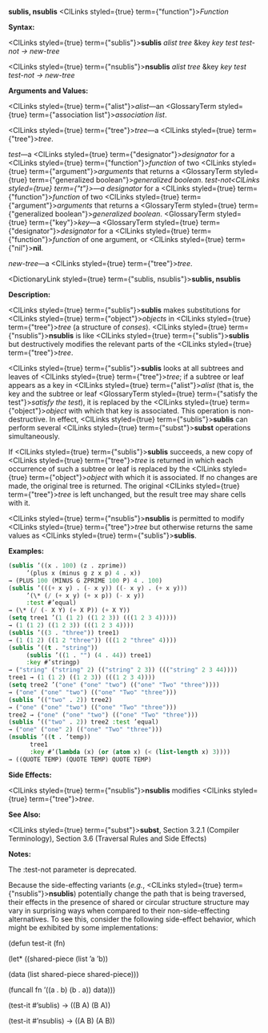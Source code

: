 **sublis, nsublis** <ClLinks styled={true} term={"function"}><i>Function</i></ClLinks> 



**Syntax:** 



<ClLinks styled={true} term={"sublis"}><b>sublis</b></ClLinks> *alist tree* &amp;key *key test test-not → new-tree* 



<ClLinks styled={true} term={"nsublis"}><b>nsublis</b></ClLinks> *alist tree* &amp;key *key test test-not → new-tree* 



**Arguments and Values:** 



<ClLinks styled={true} term={"alist"}><i>alist</i></ClLinks>—an <GlossaryTerm styled={true} term={"association list"}><i>association list</i></GlossaryTerm>. 



<ClLinks styled={true} term={"tree"}><i>tree</i></ClLinks>—a <ClLinks styled={true} term={"tree"}><i>tree</i></ClLinks>. 



*test*—a <ClLinks styled={true} term={"designator"}><i>designator</i></ClLinks> for a <ClLinks styled={true} term={"function"}><i>function</i></ClLinks> of two <ClLinks styled={true} term={"argument"}><i>arguments</i></ClLinks> that returns a <GlossaryTerm styled={true} term={"generalized boolean"}><i>generalized boolean</i></GlossaryTerm>. *test-not<ClLinks styled={true} term={"t"}><i>—a </i></ClLinks>designator* for a <ClLinks styled={true} term={"function"}><i>function</i></ClLinks> of two <ClLinks styled={true} term={"argument"}><i>arguments</i></ClLinks> that returns a <GlossaryTerm styled={true} term={"generalized boolean"}><i>generalized boolean</i></GlossaryTerm>. <GlossaryTerm styled={true} term={"key"}><i>key</i></GlossaryTerm>—a <GlossaryTerm styled={true} term={"designator"}><i>designator</i></GlossaryTerm> for a <ClLinks styled={true} term={"function"}><i>function</i></ClLinks> of one argument, or <ClLinks styled={true} term={"nil"}><b>nil</b></ClLinks>. 



*new-tree*—a <ClLinks styled={true} term={"tree"}><i>tree</i></ClLinks>. 







 



 



<DictionaryLink styled={true} term={"sublis, nsublis"}><b>sublis, nsublis</b></DictionaryLink> 



**Description:** 



<ClLinks styled={true} term={"sublis"}><b>sublis</b></ClLinks> makes substitutions for <ClLinks styled={true} term={"object"}><i>objects</i></ClLinks> in <ClLinks styled={true} term={"tree"}><i>tree</i></ClLinks> (a structure of *conses*). <ClLinks styled={true} term={"nsublis"}><b>nsublis</b></ClLinks> is like <ClLinks styled={true} term={"sublis"}><b>sublis</b></ClLinks> but destructively modifies the relevant parts of the <ClLinks styled={true} term={"tree"}><i>tree</i></ClLinks>. 



<ClLinks styled={true} term={"sublis"}><b>sublis</b></ClLinks> looks at all subtrees and leaves of <ClLinks styled={true} term={"tree"}><i>tree</i></ClLinks>; if a subtree or leaf appears as a key in <ClLinks styled={true} term={"alist"}><i>alist</i></ClLinks> (that is, the key and the subtree or leaf <GlossaryTerm styled={true} term={"satisfy the test"}><i>satisfy the test</i></GlossaryTerm>), it is replaced by the <ClLinks styled={true} term={"object"}><i>object</i></ClLinks> with which that key is associated. This operation is non-destructive. In effect, <ClLinks styled={true} term={"sublis"}><b>sublis</b></ClLinks> can perform several <ClLinks styled={true} term={"subst"}><b>subst</b></ClLinks> operations simultaneously. 



If <ClLinks styled={true} term={"sublis"}><b>sublis</b></ClLinks> succeeds, a new copy of <ClLinks styled={true} term={"tree"}><i>tree</i></ClLinks> is returned in which each occurrence of such a subtree or leaf is replaced by the <ClLinks styled={true} term={"object"}><i>object</i></ClLinks> with which it is associated. If no changes are made, the original tree is returned. The original <ClLinks styled={true} term={"tree"}><i>tree</i></ClLinks> is left unchanged, but the result tree may share cells with it. 



<ClLinks styled={true} term={"nsublis"}><b>nsublis</b></ClLinks> is permitted to modify <ClLinks styled={true} term={"tree"}><i>tree</i></ClLinks> but otherwise returns the same values as <ClLinks styled={true} term={"sublis"}><b>sublis</b></ClLinks>. 

**Examples:**
```lisp
(sublis ’((x . 100) (z . zprime)) 
	 ’(plus x (minus g z x p) 4 . x)) 
→ (PLUS 100 (MINUS G ZPRIME 100 P) 4 . 100) 
(sublis ’(((+ x y) . (- x y)) ((- x y) . (+ x y))) 
	 ’(\* (/ (+ x y) (+ x p)) (- x y)) 
	 :test #’equal) 
→ (\* (/ (- X Y) (+ X P)) (+ X Y)) 
(setq tree1 ’(1 (1 2) ((1 2 3)) (((1 2 3 4))))) 
→ (1 (1 2) ((1 2 3)) (((1 2 3 4)))) 
(sublis ’((3 . "three")) tree1) 
→ (1 (1 2) ((1 2 "three")) (((1 2 "three" 4)))) 
(sublis ’((t . "string")) 
	 (sublis ’((1 . "") (4 . 44)) tree1) 
	 :key #’stringp) 
→ ("string" ("string" 2) (("string" 2 3)) ((("string" 2 3 44)))) 
tree1 → (1 (1 2) ((1 2 3)) (((1 2 3 4)))) 
(setq tree2 ’("one" ("one" "two") (("one" "Two" "three")))) 
→ ("one" ("one" "two") (("one" "Two" "three"))) 
(sublis ’(("two" . 2)) tree2) 
→ ("one" ("one" "two") (("one" "Two" "three"))) 
tree2 → ("one" ("one" "two") (("one" "Two" "three"))) 
(sublis ’(("two" . 2)) tree2 :test ’equal) 
→ ("one" ("one" 2) (("one" "Two" "three"))) 
(nsublis ’((t . ’temp)) 
	  tree1 
	  :key #’(lambda (x) (or (atom x) (< (list-length x) 3)))) 
→ ((QUOTE TEMP) (QUOTE TEMP) QUOTE TEMP) 


```
**Side Effects:** 



<ClLinks styled={true} term={"nsublis"}><b>nsublis</b></ClLinks> modifies <ClLinks styled={true} term={"tree"}><i>tree</i></ClLinks>. 



**See Also:** 



<ClLinks styled={true} term={"subst"}><b>subst</b></ClLinks>, Section 3.2.1 (Compiler Terminology), Section 3.6 (Traversal Rules and Side Effects) 



**Notes:** 



The :test-not parameter is deprecated. 



Because the side-effecting variants (*e.g.*, <ClLinks styled={true} term={"nsublis"}><b>nsublis</b></ClLinks>) potentially change the path that is being traversed, their effects in the presence of shared or circular structure structure may vary in surprising ways when compared to their non-side-effecting alternatives. To see this, consider the following side-effect behavior, which might be exhibited by some implementations: 



(defun test-it (fn) 



(let\* ((shared-piece (list ’a ’b)) 



(data (list shared-piece shared-piece))) 



(funcall fn ’((a . b) (b . a)) data))) 



(test-it #’sublis) → ((B A) (B A)) 



(test-it #’nsublis) → ((A B) (A B)) 



